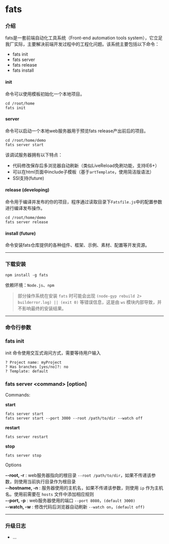 # fats

### 介绍

fats是一套前端自动化工具系统（Front-end automation tools system），它立足我厂实际，主要解决前端开发过程中的工程化问题。该系统主要包括以下命令：

* fats init
* fats server
* fats release
* fats install

#### init

命令可以使用模板初始化一个本地项目。

	cd /root/home    
	fats init

#### server 

命令可以启动一个本地web服务器用于预览fats release产出前后的项目。

	cd /root/home/demo    
	fats server start

该调试服务器拥有以下特点：

* 代码修改保存后多浏览器自动刷新（类似LiveReload免刷功能，支持IE6+）
* 可以在html页面中include子模板（基于`artTemplate`，使用简洁版语法）
* SSI支持(future)

#### release (developing)

命令用于编译并发布的你的项目，程序通过读取目录下`Fatsfile.js`中的配置参数进行编译发布操作。

	cd /root/home/demo    
	fats server release

#### install (future)
 
命令安装fats仓库提供的各种组件、框架、示例、素材、配置等开发资源。

------------------------------------
    
### 下载安装

	npm install -g fats

依赖环境：`Node.js`、`npm`

> 部分操作系统在安装 `fats` 时可能会出现 `(node-gyp rebuild 2> builderror.log) || (exit 0)` 等错误信息，这是由 `ws` 模块内部导致，并不影响最终的安装结果。

------------------------------------

### 命令行参数

### fats init

init 命令使用交互式询问方式，需要等待用户输入

	? Project name: myProject
	? Has branches [yes/no]?: no
	? Template: default

### fats server &lt;command&gt; [option]

Commands:
	
**start**  

	fats server start
	fats server start --port 3000 --root /path/to/dir --watch off

**restart**  

	fats server restart

**stop**  

	fats server stop

Options

**--root, -r**  : web服务器指向的根目录 `--root /path/to/dir`，如果不传递该参数，则使用当前执行目录作为根目录  
**--hostname, -n**  : 服务器使用的主机名，如果不传递该参数，则使用 `ip` 作为主机名。使用前需要在 `hosts` 文件中添加相应规则   
**--port, -p**  : web服务器使用的端口 `--port 8080`，`(default 3000)`   
**--watch, -w**  : 修改代码后浏览器自动刷新 `--watch on`，`(default off)`

-----------------------------------------------

### 升级日志

* ...

